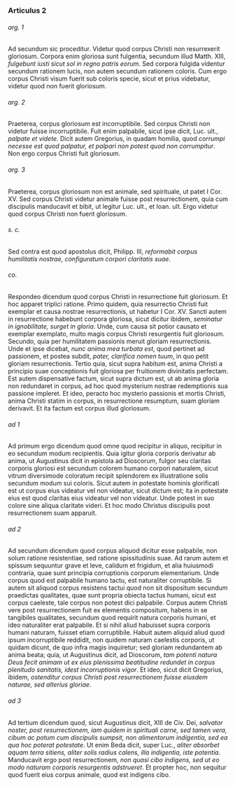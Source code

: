 ### Articulus 2

###### arg. 1
Ad secundum sic proceditur. Videtur quod corpus Christi non resurrexerit gloriosum. Corpora enim gloriosa sunt fulgentia, secundum illud Matth. XIII, *fulgebunt iusti sicut sol in regno patris eorum*. Sed corpora fulgida videntur secundum rationem lucis, non autem secundum rationem coloris. Cum ergo corpus Christi visum fuerit sub coloris specie, sicut et prius videbatur, videtur quod non fuerit gloriosum.

###### arg. 2
Praeterea, corpus gloriosum est incorruptibile. Sed corpus Christi non videtur fuisse incorruptibile. Fuit enim palpabile, sicut ipse dicit, Luc. ult., *palpate et videte*. Dicit autem Gregorius, in quadam homilia, quod *corrumpi necesse est quod palpatur, et palpari non potest quod non corrumpitur*. Non ergo corpus Christi fuit gloriosum.

###### arg. 3
Praeterea, corpus gloriosum non est animale, sed spirituale, ut patet I Cor. XV. Sed corpus Christi videtur animale fuisse post resurrectionem, quia cum discipulis manducavit et bibit, ut legitur Luc. ult., et Ioan. ult. Ergo videtur quod corpus Christi non fuerit gloriosum.

###### s. c.
Sed contra est quod apostolus dicit, Philipp. III, *reformabit corpus humilitatis nostrae, configuratum corpori claritatis suae*.

###### co.
Respondeo dicendum quod corpus Christi in resurrectione fuit gloriosum. Et hoc apparet triplici ratione. Primo quidem, quia resurrectio Christi fuit exemplar et causa nostrae resurrectionis, ut habetur I Cor. XV. Sancti autem in resurrectione habebunt corpora gloriosa, sicut dicitur ibidem, *seminatur in ignobilitate, surget in gloria*. Unde, cum causa sit potior causato et exemplar exemplato, multo magis corpus Christi resurgentis fuit gloriosum. Secundo, quia per humilitatem passionis meruit gloriam resurrectionis. Unde et ipse dicebat, *nunc anima mea turbata est*, quod pertinet ad passionem, et postea subdit, *pater, clarifica nomen tuum*, in quo petit gloriam resurrectionis. Tertio quia, sicut supra habitum est, anima Christi a principio suae conceptionis fuit gloriosa per fruitionem divinitatis perfectam. Est autem dispensative factum, sicut supra dictum est, ut ab anima gloria non redundaret in corpus, ad hoc quod mysterium nostrae redemptionis sua passione impleret. Et ideo, peracto hoc mysterio passionis et mortis Christi, anima Christi statim in corpus, in resurrectione resumptum, suam gloriam derivavit. Et ita factum est corpus illud gloriosum.

###### ad 1
Ad primum ergo dicendum quod omne quod recipitur in aliquo, recipitur in eo secundum modum recipientis. Quia igitur gloria corporis derivatur ab anima, ut Augustinus dicit in epistola ad Dioscorum, fulgor seu claritas corporis gloriosi est secundum colorem humano corpori naturalem, sicut vitrum diversimode coloratum recipit splendorem ex illustratione solis secundum modum sui coloris. Sicut autem in potestate hominis glorificati est ut corpus eius videatur vel non videatur, sicut dictum est; ita in potestate eius est quod claritas eius videatur vel non videatur. Unde potest in suo colore sine aliqua claritate videri. Et hoc modo Christus discipulis post resurrectionem suam apparuit.

###### ad 2
Ad secundum dicendum quod corpus aliquod dicitur esse palpabile, non solum ratione resistentiae, sed ratione spissitudinis suae. Ad rarum autem et spissum sequuntur grave et leve, calidum et frigidum, et alia huiusmodi contraria, quae sunt principia corruptionis corporum elementarium. Unde corpus quod est palpabile humano tactu, est naturaliter corruptibile. Si autem sit aliquod corpus resistens tactui quod non sit dispositum secundum praedictas qualitates, quae sunt propria obiecta tactus humani, sicut est corpus caeleste, tale corpus non potest dici palpabile. Corpus autem Christi vere post resurrectionem fuit ex elementis compositum, habens in se tangibiles qualitates, secundum quod requirit natura corporis humani, et ideo naturaliter erat palpabile. Et si nihil aliud habuisset supra corporis humani naturam, fuisset etiam corruptibile. Habuit autem aliquid aliud quod ipsum incorruptibile reddidit, non quidem naturam caelestis corporis, ut quidam dicunt, de quo infra magis inquiretur; sed gloriam redundantem ab anima beata; quia, ut Augustinus dicit, ad Dioscorum, *tam potenti natura Deus fecit animam ut ex eius plenissima beatitudine redundet in corpus plenitudo sanitatis, idest incorruptionis vigor*. Et ideo, sicut dicit Gregorius, ibidem, *ostenditur corpus Christi post resurrectionem fuisse eiusdem naturae, sed alterius gloriae*.

###### ad 3
Ad tertium dicendum quod, sicut Augustinus dicit, XIII de Civ. Dei, *salvator noster, post resurrectionem, iam quidem in spirituali carne, sed tamen vera, cibum ac potum cum discipulis sumpsit, non alimentorum indigentia, sed ea qua hoc poterat potestate*. Ut enim Beda dicit, super Luc., *aliter absorbet aquam terra sitiens, aliter solis radius calens, illa indigentia, iste potentia*. Manducavit ergo post resurrectionem, *non quasi cibo indigens, sed ut eo modo naturam corporis resurgentis adstrueret*. Et propter hoc, non sequitur quod fuerit eius corpus animale, quod est indigens cibo.

